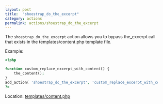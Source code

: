 ```yaml
---
layout: post
title:  "shoestrap_do_the_excerpt"
category: actions
permalink: actions/shoestrap_do_the_excerpt
---
```


The `shoestrap_do_the_excerpt` action allows you to bypass the_excerpt call that exists in the templates/content.php template file.

Example:

```php
<?php

function custom_replace_excerpt_with_content() {
	the_content();
}
add_action( 'shoestrap_do_the_excerpt', 'custom_replace_excerpt_with_content' );
?>
```

<div data-alert class="alert-box info">
Location: <a href="https://github.com/shoestrap/shoestrap/blob/master/templates/content.php">templates/content.php</a>
</div>